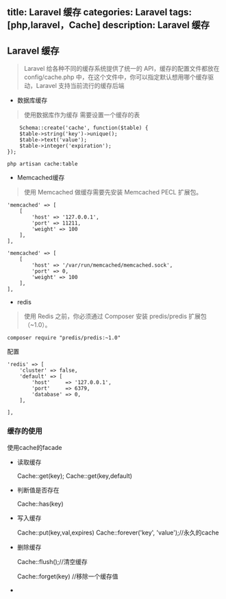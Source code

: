 title: Laravel 缓存
categories: Laravel
tags: [php,laravel，Cache]
description: Laravel 缓存
---

## Laravel 缓存

> Laravel 给各种不同的缓存系统提供了统一的 API，缓存的配置文件都放在 config/cache.php 中，在这个文件中，你可以指定默认想用哪个缓存驱动，Laravel 支持当前流行的缓存后端

<!--more-->

- 数据库缓存

> 使用数据库作为缓存 需要设置一个缓存的表


		Schema::create('cache', function($table) {
	    $table->string('key')->unique();
	    $table->text('value');
	    $table->integer('expiration');
	});

	php artisan cache:table

- Memcached缓存

> 使用 Memcached 做缓存需要先安装 Memcached PECL 扩展包。

	'memcached' => [
	    [
	        'host' => '127.0.0.1',
	        'port' => 11211,
	        'weight' => 100
	    ],
	],

	'memcached' => [
	    [
	        'host' => '/var/run/memcached/memcached.sock',
	        'port' => 0,
	        'weight' => 100
	    ],
	],


- redis 

> 使用 Redis 之前，你必须通过 Composer 安装 predis/predis 扩展包（~1.0）。

	composer require "predis/predis:~1.0"

配置

	'redis' => [
	    'cluster' => false,
	    'default' => [
	        'host'     => '127.0.0.1',
	        'port'     => 6379,
	        'database' => 0,
	    ],

	],


### 缓存的使用 


使用cache的facade

- 读取缓存

	Cache::get(key);
	Cache::get(key,default)

- 判断值是否存在

	Cache::has(key)

-  写入缓存

	Cache::put(key,val,expires)
	Cache::forever('key', 'value');//永久的cache

- 删除缓存

	Cache::flush();//清空缓存

	Cache::forget(key) //移除一个缓存值

- 